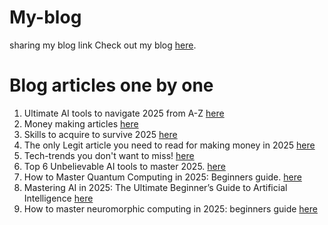 # My-blog
sharing my blog link
Check out my blog [here](https://sphereoftech360.in/).
# Blog articles one by one
1. Ultimate AI tools to navigate 2025 from A-Z [here](https://sphereoftech360.in/2024/12/all-ai-tools-in-one-go-from-z-in.html)
2. Money making articles [here](https://sphereoftech360.in/2024/03/9-proven-websites-that-pay-in-dollars.html)
3. Skills to acquire to survive 2025 [here](https://sphereoftech360.in/2024/12/the-ultimate-skill-set-you-must-acquire.html)
4. The only Legit article you need to read for making money in 2025 [here](https://sphereoftech360.in/2024/12/the-only-legit-article-you-need-to-read.html)
5. Tech-trends you don't want to miss! [here](https://sphereoftech360.in/2024/12/the-ultimate-skill-set-you-must-acquire.html)
6. Top  6 Unbelievable AI tools to master 2025. [here](https://sphereoftech360.in/2024/12/the-ultimate-skill-set-you-must-acquire.html)
7. How to Master Quantum Computing in 2025: Beginners guide. [here](https://www.sphereoftech360.in/2025/01/how-to-master-quantum-computing-in-2025.html)
8. Mastering AI in 2025: The Ultimate Beginner’s Guide to Artificial Intelligence  [here](https://www.sphereoftech360.in/2025/01/mastering-ai-in-2025-ultimate-beginners.html)
9. How to master neuromorphic computing in 2025: beginners guide  [here](https://www.sphereoftech360.in/2025/01/how-to-master-neuromorphic-computing-in.html)
